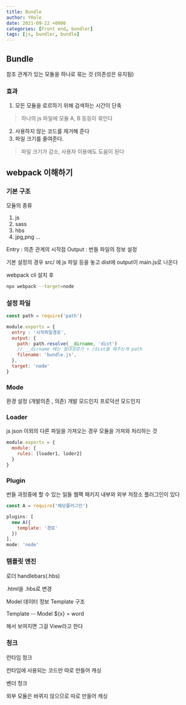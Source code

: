 ```yaml
---
title: Bundle
author: YHole
date: 2021-09-22 +0900
categories: [Front end, bundler]
tags: [js, bundler, bundle]
---
```


## Bundle

참조 관계가 있는 모듈을 하나로 묶는 것 (의존성은 유지됨)

### 효과

1. 모든 모듈을 로르하기 위해 검색하는 시간이 단축
  > 하나의 js 파일에 모듈 A, B 등등이 묶인다
2. 사용하지 않는 코드를 제거해 준다
3. 파일 크기를 줄여준다.  
  > 파일 크기가 감소, 사용자 이용에도 도움이 된다

## webpack 이해하기

### 기본 구조

모듈의 종류
1. js
2. sass
3. hbs
4. jpg,png ...

Entry : 의존 관계의 시작점
Output : 번들 파일의 정보 설정

기본 설정의 경우
src/ 에 js 파일 등을 놓고
dist에 output이 main.js로 나온다

webpack cli 설치 후

```bash
npx webpack --target=node
```

### 설정 파일

```js
const path = require('path')

module.exports = {
  entry : '시작파일경로',
  output: {
    path: path.resolve(__dirname, 'dist')
    // __dirname 에는 절대경로가 + /dist를 해주는게 path
    filename: 'bundle.js',
  },
  target: 'node'
}
```

### Mode

환경 설정 (개발의존 , 의존)
개발 모드인지 프로덕션 모드인지

### Loader

js json 이외의 다른 파일을 가져오는 경우
모듈을 가져와 처리하는 것

```js
module.exports = {
  module: {
    rules: [loader1, loder2]
  }
}
```

### Plugin

번들 과정중에 할 수 있는 일들
웹팩 패키지 내부와 외부 저장소 플러그인이 있다


```js
const A = require('해당플러그인')

plugins: [
  new A({
    template: '경로'
  })
],
mode: 'node'
```


### 템플릿 엔진
로더 
handlebars(.hbs)

.html을 .hbs로 변경

Model 데이터 정보
Template 구조

Template -- Model
${x} = word

해서 보여지면 그걸 View라고 한다

### 청크

런타임 청크

런타임에 사용되는 코드만 따로 만들어 캐싱

벤더 청크

외부 모듈은 바뀌지 않으므로 따로 만들어 캐싱
